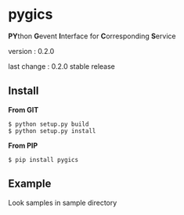 # pygics

**PY**thon **G**event **I**nterface for **C**orresponding **S**ervice

version : 0.2.0

last change : 0.2.0 stable release

## Install

**From GIT**

	$ python setup.py build
	$ python setup.py install

**From PIP**

	$ pip install pygics

## Example

Look samples in sample directory